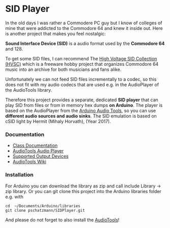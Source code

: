 # SID Player

In the old days I was rather a Commodere PC guy but I know of colleges of mine that were addicted to the Commodore 64 and knew it inside out. Here is another project that makes you feel nostalgic: 

__Sound Interface Device (SID)__ is a audio format used by the __Commodore 64__ and 128. 

To get some SID files, I can recommend The [High Voltage SID Collection (HVSC)](https://www.hvsc.c64.org/) which is a freeware hobby project that organizes Commodore 64 music into an archive for both musicians and fans alike.

Unfortunately we can not feed SID files incrementally to a codec, so this does not fit with my audio codecs that are used e.g. in the AudioPlayer of the AudioTools library.

Therefore this project provides a separate, dedicated __SID player__ that can play SID from files or from in memory hex dumps __on Arduino__. The player is based on the AudioPlayer from the [Arduino Audio Tools](https://github.com/pschatzmann/arduino-audio-tools), so you can use __different audio sources and audio sinks__. The SID emulation is based on cSID light by Hermit (Mihaly Horvath), (Year 2017).

### Documentation

- [Class Documentation](https://pschatzmann.github.io/SIDPlayer/docs/html/annotated.html)
- [AudioTools Audio Player](https://github.com/pschatzmann/arduino-audio-tools/wiki/The-Audio-Player-Class)
- [Supported Output Devices](https://pschatzmann.github.io/arduino-audio-tools/group__io.html)
- [AudioTools Wiki](https://github.com/pschatzmann/arduino-audio-tools/wiki)

### Installation

For Arduino you can download the library as zip and call include Library -> zip library. Or you can git clone this project into the Arduino libraries folder e.g. with

```
cd  ~/Documents/Arduino/libraries
git clone pschatzmann/SIDPlayer.git
```

And please do not forget to also install the [AudioTools](https://github.com/pschatzmann/arduino-audio-tools)!
